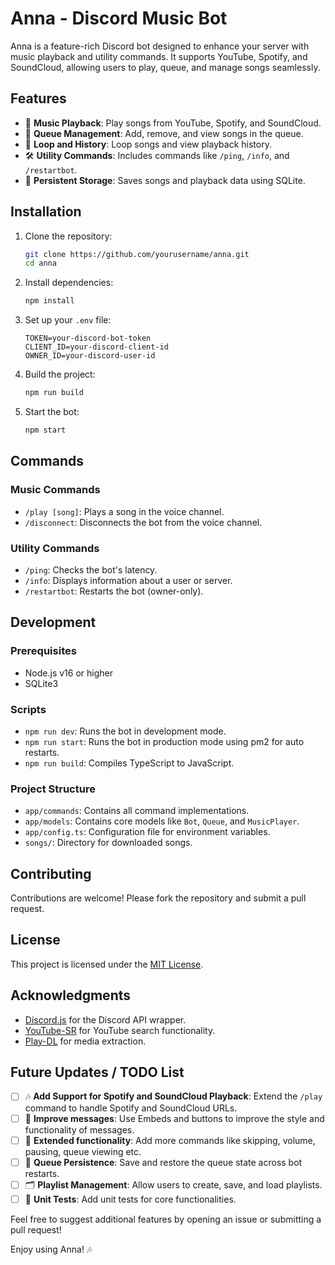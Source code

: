 # Anna - Discord Music Bot

Anna is a feature-rich Discord bot designed to enhance your server with music playback and utility commands. It supports YouTube, Spotify, and SoundCloud, allowing users to play, queue, and manage songs seamlessly.

## Features

- 🎵 **Music Playback**: Play songs from YouTube, Spotify, and SoundCloud.
- 📜 **Queue Management**: Add, remove, and view songs in the queue.
- 🔄 **Loop and History**: Loop songs and view playback history.
- 🛠️ **Utility Commands**: Includes commands like `/ping`, `/info`, and `/restartbot`.
- 💾 **Persistent Storage**: Saves songs and playback data using SQLite.

## Installation

1. Clone the repository:
   ```bash
   git clone https://github.com/yourusername/anna.git
   cd anna
   ```

2. Install dependencies:
   ```bash
   npm install
   ```

3. Set up your `.env` file:
   ```plaintext
   TOKEN=your-discord-bot-token
   CLIENT_ID=your-discord-client-id
   OWNER_ID=your-discord-user-id
   ```

4. Build the project:
   ```bash
   npm run build
   ```

5. Start the bot:
   ```bash
   npm start
   ```

## Commands

### Music Commands
- `/play [song]`: Plays a song in the voice channel.
- `/disconnect`: Disconnects the bot from the voice channel.

### Utility Commands
- `/ping`: Checks the bot's latency.
- `/info`: Displays information about a user or server.
- `/restartbot`: Restarts the bot (owner-only).

## Development

### Prerequisites
- Node.js v16 or higher
- SQLite3

### Scripts
- `npm run dev`: Runs the bot in development mode.
- `npm run start`: Runs the bot in production mode using pm2 for auto restarts.
- `npm run build`: Compiles TypeScript to JavaScript.

### Project Structure
- `app/commands`: Contains all command implementations.
- `app/models`: Contains core models like `Bot`, `Queue`, and `MusicPlayer`.
- `app/config.ts`: Configuration file for environment variables.
- `songs/`: Directory for downloaded songs.

## Contributing

Contributions are welcome! Please fork the repository and submit a pull request.

## License

This project is licensed under the [MIT License](./LICENSE).

## Acknowledgments

- [Discord.js](https://discord.js.org/) for the Discord API wrapper.
- [YouTube-SR](https://github.com/DevSnowflake/youtube-sr) for YouTube search functionality.
- [Play-DL](https://github.com/play-dl/play-dl) for media extraction.

## Future Updates / TODO List

- [ ] 🎶 **Add Support for Spotify and SoundCloud Playback**: Extend the `/play` command to handle Spotify and SoundCloud URLs.
- [ ] 🔄 **Improve messages**: Use Embeds and buttons to improve the style and functionality of messages. 
- [ ] 🔄 **Extended functionality**: Add more commands like skipping, volume, pausing, queue viewing etc.
- [ ] 🔄 **Queue Persistence**: Save and restore the queue state across bot restarts.
- [ ] 🗂️ **Playlist Management**: Allow users to create, save, and load playlists.
- [ ] 🧪 **Unit Tests**: Add unit tests for core functionalities.

Feel free to suggest additional features by opening an issue or submitting a pull request!

Enjoy using Anna! 🎶
